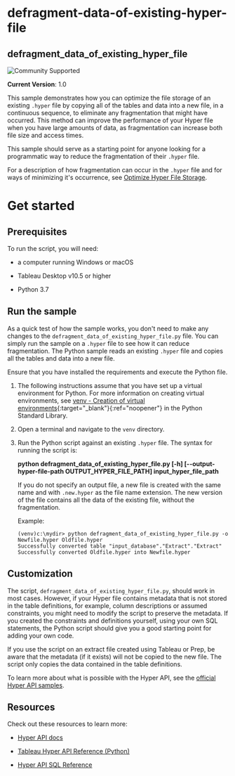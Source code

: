 # defragment-data-of-existing-hyper-file
## __defragment_data_of_existing_hyper_file__



![Community Supported](https://img.shields.io/badge/Support%20Level-Community%20Supported-53bd92.svg)

__Current Version__: 1.0

This sample demonstrates how you can optimize the file storage of an existing `.hyper` file by copying all of the tables and data into a new file, in a continuous sequence, to eliminate any fragmentation that might have occurred. This method can improve the performance of your Hyper file when you have large amounts of data, as fragmentation can increase both file size and access times.

This sample should serve as a starting point for anyone looking for a programmatic way to reduce the fragmentation of their `.hyper` file.

For a description of how fragmentation can occur in the `.hyper` file and for ways of minimizing it's occurrence, see [Optimize Hyper File Storage](https://help.tableau.com/current/api/hyper_api/en-us/docs/hyper_api_defrag.html).

# Get started

## __Prerequisites__

To run the script, you will need:

- a computer running Windows or macOS

- Tableau Desktop v10.5 or higher

- Python 3.7

## Run the sample

As a quick test of how the sample works, you don't need to make any changes to the `defragment_data_of_existing_hyper_file.py` file. You can simply run the sample on a `.hyper` file to see how it can reduce fragmentation. The Python sample reads an existing `.hyper` file and copies all the tables and data into a new file.

Ensure that you have installed the requirements and execute the Python file. 

1. The following instructions assume that you have set up a virtual environment for Python. For more information on creating virtual environments, see [venv - Creation of virtual environments](https://docs.python.org/3/library/venv.html){:target="_blank"}{:ref="noopener"} in the Python Standard Library.

1. Open a terminal and navigate to the `venv` directory.


1. Run the Python script against an existing `.hyper` file. The syntax for running the script is:
   
   **python defragment_data_of_existing_hyper_file.py [-h] [--output-hyper-file-path OUTPUT_HYPER_FILE_PATH] input_hyper_file_path**

   If you do not specify an output file, a new file is created with the same name and with `.new.hyper` as the file name extension. The new version of the file contains all the data of the existing file, without the fragmentation.

   Example:
    
    ```cli
    (venv)c:\mydir> python defragment_data_of_existing_hyper_file.py -o Newfile.hyper Oldfile.hyper
    Successfully converted table "input_database"."Extract"."Extract"
    Successfully converted Oldfile.hyper into Newfile.hyper
   ```


## __Customization__

The script, `defragment_data_of_existing_hyper_file.py`, should work in most cases. However, if your Hyper file contains metadata that is not stored in the table definitions, for example, column descriptions or assumed constraints, you might need to modify the script to preserve the metadata. If you created the constraints and definitions yourself, using your own SQL statements, the Python script should give you a good starting point for adding your own code.

If you use the script on an extract file created using Tableau or Prep, be aware that the metadata (if it exists) will not be copied to the new file. The script only copies the data contained in the table definitions.

To learn more about what is possible with the Hyper API, see the [official Hyper API samples](https://github.com/tableau/hyper-api-samples/tree/master/Python).

## __Resources__
Check out these resources to learn more:

- [Hyper API docs](https://help.tableau.com/current/api/hyper_api/en-us/index.html)

- [Tableau Hyper API Reference (Python)](https://help.tableau.com/current/api/hyper_api/en-us/reference/py/index.html)

- [Hyper API SQL Reference](https://help.tableau.com/current/api/hyper_api/en-us/reference/sql/index.html)